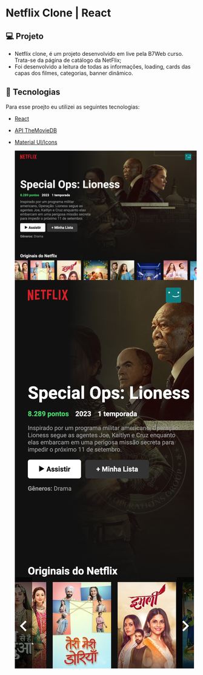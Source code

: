 # Netflix Clone | React

## 💻 Projeto
- Netflix clone, é um projeto desenvolvido em live pela B7Web curso. Trata-se da página de catálogo da NetFlix;
- Foi desenvolvido a leitura de todas as informações, loading, cards das capas dos filmes, categorias, banner dinâmico.

## 🧪 Tecnologias

Para esse proejto eu utilizei as seguintes tecnologias:
- [React](https://react.dev/learn)
- [API TheMovieDB](https://www.themoviedb.org)
- [Material UI/Icons](https://mui.com)
  
  <img align="left" src="https://raw.githubusercontent.com/andrezadesousa/clone-netflix-react/main/src/image/image-desktop.png" />
  <img src="https://raw.githubusercontent.com/andrezadesousa/clone-netflix-react/main/src/image/image-mobile.png" />


